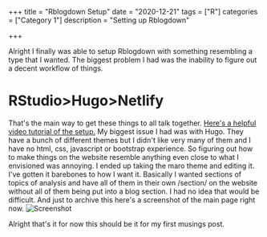 +++
title = "Rblogdown Setup"
date = "2020-12-21"
tags = ["R"]
categories = ["Category 1"]
description = "Setting up Rblogdown"

+++

Alright I finally was able to setup Rblogdown with something resembling a type that I wanted. The biggest problem I had was the inability to figure out a decent workflow of things. 

<h1>
    RStudio>Hugo>Netlify
</h1>

That's the main way to get these things to all talk together. [Here's a helpful video tutorial of the setup.](https://www.youtube.com/watch?v=9Jqvaoeh1W4) My biggest issue I had was with Hugo. They have a bunch of different themes but I didn't like very many of them and I have no html, css, javascript or bootstrap experience. So figuring out how to make things on the website resemble anything even close to what I envisioned was annoying. I ended up taking the maro theme and editing it. I've gotten it barebones to how I want it. Basically I wanted sections of topics of analysis and have all of them in their own /section/ on the website without all of them being put into a blog section. I had no idea that would be difficult. And just to archive this here's a screenshot of the main page right now. ![Screenshot](C:\Users\ccerb\Documents\GitHub\Rblogdown\resources\_gen\images)

Alright that's it for now this should be it for my first musings post. 





